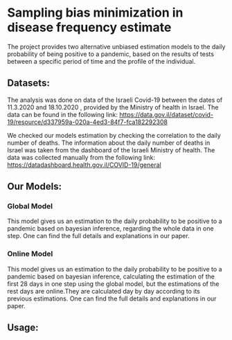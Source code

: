 # Sampling bias minimization in disease frequency estimate
The project provides two alternative unbiased estimation models to the daily probability of being positive to a pandemic, based on the results of tests between a specific period of time
and the profile of the individual.
## Datasets:
The analysis was done on data of the Israeli Covid-19 between the dates of 11.3.2020 and 18.10.2020 , provided by the Ministry of health in Israel.
The data can be found in the following link: https://data.gov.il/dataset/covid-19/resource/d337959a-020a-4ed3-84f7-fca182292308

We checked our models estimation by checking the correlation to the daily number of deaths. The information about the daily number of deaths in Israel was taken from the dashboard
of the Israeli Ministry of health. The data was collected manually from the following link: https://datadashboard.health.gov.il/COVID-19/general

## Our Models:
### Global Model
This model gives us an estimation to the daily probability to be positive to a pandemic based on bayesian inference, regarding the whole data in one step.
One can find the full details and explanations in our paper.

### Online Model
This model gives us an estimation to the daily probability to be positive to a pandemic based on bayesian inference, calculating the estimation of the first 28 days
in one step using the global model, but the estimations of the rest days are online.They are calculated day by day according to its previous estimations. 
One can find the full details and explanations in our paper.

## Usage:

